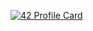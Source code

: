 <!-- ![42 Profile Card](https://1337-readme.vercel.app/api/profile?cursus=42&dark=true&login=moulmado)
![moulmado's 42 stats](https://badge42.herokuapp.com/api/stats/moulmado?darkmode=true&cursus=42cursus) -->

[![42 Profile Card](https://1337-readme.vercel.app/api/profile?cursus=42cursus&dark=true&login=moulmado)](https://github.com/mohouyizme/1337-readme)

